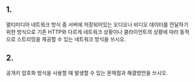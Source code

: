 ## 1.

멀티미디어 네트워크 방식 중 서버에 저장되어있는 오디오나 비디오 데이터를 전달하기 위한 방식으로 기존 HTTP와 다르게 네트워크 상황이나 클라이언트의 상황에 따라 동적으로 스트리밍을 제공할 수 있는 네트워크 방식을 쓰시오.

## 2.

공개키 암호화 방식을 사용할 때 발생할 수 있는 문제점과 해결방안을 쓰시오.
